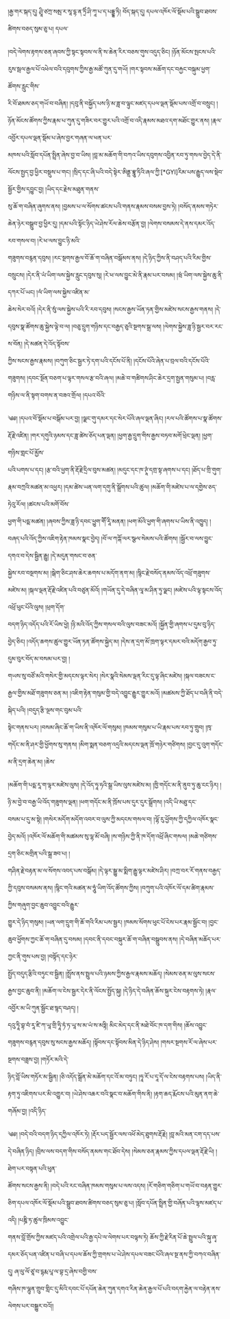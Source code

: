 ﻿  
།རྒྱ་གར་སྐད་དུ། ཤྲཱི་ཙཀྲ་སམྤ་ར་སཱ་དྷ་ན་ཏྲིཾ་ཤི་ཀཱ་པ་ད་པདྡྷ་ཏི། བོད་སྐད་དུ། དཔལ་འཁོར་ལོ་སྡོམ་པའི་སྒྲུབ་ཐབས་ཚིགས་བཅད་སུམ་ཅུ་པ། དཔལ་  
  
།བདེ་ལེགས་རྟགས་ཅན་ཞབས་ཀྱི་སྟང་སྟབས་ལ་ནི་ས་ཆེན་རིར་བཅས་གུས་འདུད་ཅིང། །ཉོན་མོངས་སྤངས་པའི་རུས་སྦལ་རྒྱལ་པོ་འཕེལ་བའི་དབུགས་ཀྱིས་རྒྱ་མཚོ་ཀུན་དུ་གཡོ། །གར་སྟབས་མཆོག་དང་བརྐྱང་བསྐུམ་ཕྱག་ཚོགས་རླུང་གིས་  
རི་བོ་ཐམས་ཅད་གཡོ་བ་བཞིན། །དབུ་ནི་བསྐྱོད་པས་ཉི་མ་ཟླ་བ་ལྟུང་མཛད་དཔལ་ལྡན་སྡོམ་པས་འགྲོ་བ་བསྲུང། །ཉོན་མོངས་ཚོགས་ཀྱིས་རྣམ་པ་ཀུན་དུ་གཟིར་བར་གྱུར་པའི་འགྲོ་བ་འདི་རྣམས་མཐའ་དག་མཐོང་གྱུར་ནས། །རྣལ་འབྱོར་དཔལ་ལྡན་སྡོམ་པ་ཞེས་བྱར་གཞན་ལ་ཕན་པར་  
མཁས་པའི་སློབ་དཔོན་སྤྲིན་ཞེས་བྱ་བ་ཡིས། །བླ་མ་མཆོག་གི་བཀའ་ཡིས་དབུགས་འབྱིན་རབ་ཏུ་གསལ་བྱེད་དེ་ནི་ལོངས་སྤྱད་བྱ་ཕྱིར་བསྡུས་པ་གང། །སྲིད་དང་ཞི་པའི་བདེ་སྟེར་ཨིནྡྲ་བྷཱུ་ཏིའི་ཞལ་ཀྱི་[*GYI]རིམ་པས་རྒྱུད་ལས་སྡེབ་སྦྱོར་གྱིས་དབྱུང་བྱ། །ཡིད་དང་རྗེས་མཐུན་གནས་  
སུ་ཆོ་ག་བཞིན་ཞུགས་ནས། །བྱམས་པ་ལ་སོགས་ཚངས་པའི་གནས་རྣམས་བསམ་བྱས་ཏེ། །བསོད་ནམས་གཏེར་ཆེན་ཉེར་བསྒྲུབ་བྱ་ཕྱིར་དུ། །དམ་པའི་སྟོང་ཉིད་ཡེ་ཤེས་རོལ་ཆེས་བརྩོན་བྱ། །ལེགས་བསམས་དེ་ནས་དམར་འོད་རབ་གསལ་བ། །རེ་ཕ་ལས་བྱུང་ཉི་མའི་  
གཟུགས་བརྙན་དབུས། །རང་སྔགས་རྒྱལ་བོ་ཆོ་ག་བཞིན་བསྒོམས་ནས། །དེ་ཉིད་ཀྱིས་ནི་བཤད་པའི་རིམ་གྱིས་བསྲུངས། །དེར་ནི་ཡཾ་ཡིག་ལས་སྐྱེས་རླུང་དབུས་སུ། །རེ་ཕ་ལས་བྱུང་མེ་ནི་རྣམ་པར་བསམ། །ཝཾ་ཡིག་ལས་སྐྱེས་ཆུ་ནི་དཀར་པོ་ཡང། །ལཾ་ཡིག་ལས་སྐྱེས་འཛིན་མ་  
ཆེས་སེར་བའོ། །དེར་ནི་སུཾ་ལས་སྐྱེས་པའི་རི་རབ་དབུས། །སངས་རྒྱས་ཡོན་ཏན་གྱིས་མཛེས་སངས་རྒྱས་གནས། །དེ་དབུས་སྣ་ཚོགས་ཆུ་སྐྱེས་ལྟེ་བ་ལ། །བཅུ་དྲུག་གཉིས་དང་བརྒྱད་ཅུའི་སྔགས་སྒྲ་ལས། །ལེགས་སྐྱེས་ཟླ་ཉི་སྦྱར་བར་རང་ས་བོན། །དེ་མཚན་དེ་འོད་སྟོབས་  
ཀྱིས་སངས་རྒྱས་རྣམས། །བཀུག་ཅིང་སྦྱར་ཏེ་དག་པའི་དངོས་པོ་ནི། །དངོས་པོའི་ཞེན་པ་བྲལ་བའི་དངོས་པོའི་གཟུགས། །དབང་སྔོན་བཅག་པ་ལྟར་གསལ་རྩ་བའི་ཞལ། །མཆེ་བ་གཚིགས་ཤིང་ཆེར་དྲག་སྤྱན་གསུམ་པ། །བརླ་གཉིས་ལ་ནི་སྟག་བགས་ན་བཟའ་གྲོལ། །དཔའ་བོའི་  
  
༄༅། །དཔའ་བོ་སྡོམ་པ་བསྒོམ་པར་བྱ། །ལྗང་གུ་དམར་དང་སེར་པོའི་ཞལ་ལྡན་ཞིང། །རལ་པའི་ཚོགས་པ་སྣ་ཚོགས་རྡོ་རྗེ་འཛིན། །གར་དགུའི་ཉམས་དང་ཟླ་ཚེས་ཅོད་པན་ལྡན། །ཕྱག་རྒྱ་དྲུག་གིས་རྒྱས་བཏབ་མགོ་ཕྲེང་ལྡན། །ཕྱག་གཉིས་གླང་པོ་མྱོས་  
པའི་པགས་པ་དང། །རྩ་བའི་ཕྱག་ནི་རྡོ་རྗེ་དྲིལ་བུས་མཚན། །མདུང་དང་ཁ་ཊཱཾ་དགྲ་སྟ་ཞགས་པ་དང། །ཐོད་པ་གྲི་གུག་རྣམ་བཀྲའི་མཚན་མ་འཕྱར། །དམ་ཚེས་ཡན་ལག་དགུ་ནི་སྒྲོགས་པའི་ཚུལ། །མཆོག་གི་མཛེས་པ་ལ་དགྱེས་ཅད་ཏེའུ་རོལ། །ཚངས་པའི་མགོ་བོས་  
ཕྱག་གི་པདྨ་མཚན། །ཞབས་ཀྱིས་ཟླ་ཉི་དབང་ཕྱུག་གཽ་རཱི་མནན། །ཕག་མོའི་ཕྱག་གི་ཞགས་པ་ཡིས་ནི་འཁྱུད། །བཞད་པའི་འོད་ཀྱིས་འཇིག་རྟེན་ཁམས་སྣང་བྱེད། །བོ་ལ་ཀཀྐོ་ལར་སྩལ་སེམས་པའི་ཚོགས། །སྦྱོར་བ་ལས་བྱུང་དགའ་བ་དེས་སྦྱིན་རྒྱུ། །དེ་མདུན་གསང་བ་ཅན་  
སྐྱེས་རབ་བསྔགས་མ། །སྒེག་ཅིང་ཤས་ཆེར་ཆགས་པ་མདོག་ནག་མ། །སྙིང་རྗེ་བསོད་ནམས་འོད་འཕྲོ་གཟུགས་མཛེས་མ། །སྐལ་ལྡན་རྡོ་རྗེ་འཛིན་པའི་བཙུན་མོའོ། །གཡོན་དུ་དེ་བཞིན་ལཱ་མ་ཤིན་ཏུ་ལྗང། །མཛེས་པའི་ལྟ་སྟངས་འོད་འཕྲོ་ཕུང་པོའི་ལུས། །ཕྲག་དོག་  
བདག་ཉིད་འདོད་པའི་རོ་ཡིས་ཕྱེ། །ཉི་མའི་འོད་ཀྱིས་གསལ་བའི་ལུས་བཟང་མའོ། །སྐྱོན་གྱི་ཞགས་པ་དུམ་བུ་ཉིད་བྱེད་ཅིང། །འདོད་ཆགས་ཚུལ་གྱུར་ཡོན་ཏན་ཚོགས་སྐྱེད་མ། །དེས་ན་དྲག་མོ་ཁྲག་ལྟར་དམར་བའི་མདོག་རྒྱབ་ཏུ་དུམ་བུར་བོད་མ་བསམ་པར་བྱ། །  
གཡས་སུ་བཙོ་མའི་གསེར་གྱི་མདངས་ལྟར་སེར། །སེར་སྣའི་སེམས་ལྡན་རིང་དུ་ལྟ་ཞིང་མཛེས། །སྐལ་བཟངས་ང་རྒྱལ་གྱིས་མཐོ་གཟུགས་ཅན་མ། །འཇིག་རྟེན་གསུམ་གྱི་བདེ་འབྱུང་རྒྱུར་གྱུར་མའོ། །མཚམས་ཀྱི་ཐོད་པ་བཞི་ནི་བདེ་སྐེད་པའི། །བདུད་རྩི་ལྔས་གང་བུམ་པའི་  
སྟེང་གནས་པར། །བསམ་ཞིང་ཆོ་ག་ཡིས་ནི་འཁོར་ལོ་གསུམ། །ཁམས་གསུམ་པ་ཡི་རྣམ་པས་རབ་ཏུ་གྲུབ། །ཁྭ་གདོང་མ་ནི་ཤར་གྱི་ཕྱོགས་སུ་གནས། །མིག་སྨན་བཅག་འདྲའི་མདངས་ལྡན་ཁྲོ་གཉེར་གཙིགས། །བྱང་དུ་འུག་གདོང་མ་ནི་དྲག་ཆེན་མ། །ཆེས་  
  
།མཆོག་གི་པདྨ་རཱ་ག་ལྟར་མཛེས་ལུས། །དེ་འོད་ཧཱ་ཧའི་སྒྲ་ཡིས་ལུས་མཛེས་མ། །ཁྱི་གདོང་མ་ནི་ནུབ་ཏུ་ཆུ་ངང་ཉིར། །ཉི་མ་བྱེ་བ་བརྒྱ་ཡི་འོད་གཟུགས་ལྡན། །ཕག་གདོང་མ་ནི་ཁྲོས་པས་དུར་དུར་སྒྲོགས། །འདི་ཡི་མཐུ་དང་  
བསམ་པ་དུ་མ་སྟེ། །གསེར་མདོག་མདོག་འབར་བ་ལུས་ཀྱི་མདངས་གསལ་བ། །ལྷོ་རུ་ཕྱོགས་ཀྱི་དཀྱིལ་འཁོར་སྣང་བྱེད་མའོ། །འཁོར་ལོ་མཆོག་གི་མཚམས་སུ་ལྷ་མོ་བཞི། །ས་གཉིས་ཀྱི་ནི་ཁ་དོག་འཕྲོ་ཞིང་གསལ། །མཆེ་གཙིགས་དྲག་ཅིང་མགྲིན་པའི་སྒྲ་ཟབ་པ། །  
གཤིན་རྗེ་བརྟན་མ་ལ་སོགས་འབད་པས་བསྒོམ། །དེ་ལྟར་སྒྱུ་མ་སྨིག་རྒྱུ་ལྟར་མཛེས་ཤིར། །བཀྲ་བར་རོ་གནས་བརྒྱད་ཀྱི་དབུས་བསམས་ནས། །སྙིང་གའི་མཚན་མ་ཧཱུཾ་ཡིག་འོད་ཚོགས་ཀྱིས། །བཀུག་པའི་འཁོར་ལོ་དམ་ཚིག་རྣམས་ཀྱིས་གཞུག་བྱང་ཆུབ་འབྱུང་བའི་རྒྱུར་  
གྱུར་དེ་ཉིད་གསུམ། །ཡན་ལག་དྲུག་གི་ཆོ་གའི་རིམ་པས་སྦྱར། །ཁམས་སོགས་ཕུང་པོ་ངེས་པར་རྣམ་སྦྱོང་བ། །བྱང་ཆུབ་ཕྱོགས་ཀྱང་ཆོ་ག་བཞིན་དུ་བསམ། །དབང་ནི་དབང་བསྐུར་ཆོ་ག་བཞིན་བསྒྲུབས་ནས། །དེ་བཞིན་མཆོད་པར་ཀྱང་ནི་གུས་པས་བྱ། །བསྟོད་དང་ཉེར་  
སྤྱོད་བདུད་རྩིའི་བཏུང་བ་སྦྱིན། །སྤྲོས་ནས་སྤྲུལ་པའི་ཉམས་ཀྱིས་རྒྱལ་རྣམས་མཆོད། །སེམས་ཅན་མ་ལུས་སངས་རྒྱས་བྱང་ཆུབ་ནི། །མཆོག་ལ་ངེས་སྦྱར་དེར་ནི་ལོངས་སྤྱོད་སྐུ། །དེ་ཉིད་དེ་བཞིན་ཆོས་སྐུར་ངེས་བརྟགས་ཏེ། །རྣལ་འབྱོར་མ་ཡི་ཀུན་སྦྱོང་ཐ་སྙད་བཤད། །  
དའུ་ཏཱི་བྷ་བཾ་རཱ་ཛི་ཀ་ཡཱ་གྲི་ཧཱི་ཏཾ་ཏ་ཡཱ་ས་མ་ཡཾ་ས་མཏྟི། མིང་མེད་དང་ནི་མཐེ་བོང་ཁ་དག་གིས། །ཆོས་འབྱུང་གཟུགས་བརྙན་དབུས་སུ་སངས་རྒྱས་མཆོད། །སྟོབས་དང་སྟོབས་མིན་དེ་ཉིད་ཤེས། །གསར་སྔགས་རོ་ལ་ཞེས་པར་སྔགས་བཟླས་བྱ། །གཏོར་མའི་དེ་  
ཉིད་བློ་ཡིས་གཏོར་མ་སྦྱིན། །ཅི་འདོད་སྒྲོན་མེ་མཆོག་དང་འོ་མ་བཏུང། །ཧཱ་རོ་པ་དཱ་དོ་ལ་ངེས་བརྟགས་པས། །ཡིད་ནི་རྟག་ཏུ་འཇིགས་པར་མི་འགྱུར་བ། །ཡེ་ཤེས་འཆར་བའི་སྣང་བ་མཆོག་གིས་ནི། །རྟག་ཆད་རྨོངས་པའི་མུན་ནག་ཆེ་གཞོམ་བྱ། །འདི་ཉིད་  
  
༄༅། །བདེ་བའི་བདག་ཉིད་དཀྱིལ་འཁོར་ཏེ། །རྡོར་པད་སྦྱོར་ལས་འཕོ་མེད་ཐུགས་རྡོ་རྗེ། །བླ་མའི་མན་ངག་དད་པས་དེ་བཞིན་ཉིད། །བྲིས་ལས་བདག་གིས་བསོད་ནམས་གང་ཐོབ་དེས། །སེམས་ཅན་རྣམས་ཀྱིས་དཔལ་ལྡན་རྡོ་རྗེ་ཡི། །ཐེག་པར་བསྟན་པའི་ཕུན་  
ཚོགས་སངས་རྒྱས་ནི། །བདེ་པའི་རང་བཞིན་ཁམས་གསུམ་པ་ལས་འདས། །རོ་གཅིག་གཅིག་པ་གཡོ་བ་བརྟན་གྱུར་ཅིག་དཔལ་འཁོར་ལོ་སྡོམ་པའི་སྒྲུབ་ཐབས་ཚིགས་བཅད་སུམ་ཅུ་པ། །སློབ་དཔོན་སྤྲིན་གྱི་བཞོན་པའི་ལྷས་མཛད་པ་འདི། །པཎྜི་ཏ་ཚུལ་ཁྲིམས་འབྱུང་  
གནས་བློ་གྲོས་ཀྱིས་མཛད་པའི་འགྲེལ་པའི་རྒྱ་དཔེ་ལ་ལེགས་པར་བལྟས་ཏེ། ཆོས་ཀྱི་རྗེ་རིན་པོ་ཆེ་སྤྲུལ་པའི་སྐུ་ཞྭ་དམར་ཅོད་པན་འཛིན་པ་བཞི་པ་དཔལ་ཆོས་ཀྱི་གྲགས་པ་ཡེ་ཤེས་དཔལ་བཟང་པོའི་ཞལ་སྔ་ནས་ཀྱི་བཀའ་བཞིན་དུ། ཞ་ལུ་ལོ་ཙཱ་བ་དྷརྨ་པཱ་ལ་བྷ་དྲ་ཞེས་བགྱི་བས་  
གཞིས་ཁ་ལྷུན་གྲུབ་གླིང་དུ་མིའི་དབང་པོ་དཔོན་ཆེན་ཀུན་དགའ་རིན་ཆེན་རྒྱལ་པོ་པའི་བདག་རྐྱེན་ལ་བརྟེན་ནས་ལེགས་པར་བསྒྱུར་བའོ།།  
  
  
